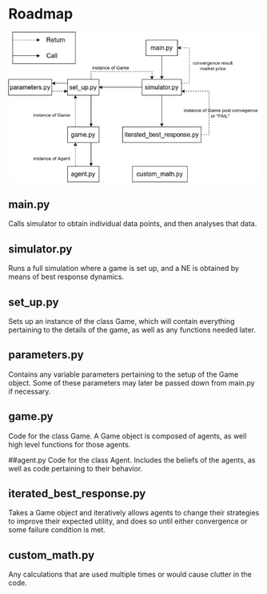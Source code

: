 # Roadmap

![Code Architecture](https://raw.githubusercontent.com/nickkeesG/market_game/master/images/market_game_skeleton.png)

## main.py
Calls simulator to obtain individual data points, and then analyses that data. 

## simulator.py
Runs a full simulation where a game is set up, and a NE is obtained by means of best response dynamics.

## set_up.py
Sets up an instance of the class Game, which will contain everything pertaining to the details of the game, as well as any functions needed later.

## parameters.py
Contains any variable parameters pertaining to the setup of the Game object. Some of these parameters may later be passed down from main.py if necessary.

## game.py
Code for the class Game. A Game object is composed of agents, as well high level functions for those agents.

##agent.py
Code for the class Agent. Includes the beliefs of the agents, as well as code pertaining to their behavior.

## iterated_best_response.py
Takes a Game object and iteratively allows agents to change their strategies to improve their expected utility, and does so until either convergence or some failure condition is met.

## custom_math.py
Any calculations that are used multiple times or would cause clutter in the code.
